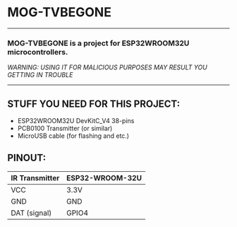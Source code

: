 # MOG-TVBEGONE

---

### MOG-TVBEGONE is a project for ESP32WROOM32U microcontrollers.

*WARNING: USING IT FOR MALICIOUS PURPOSES MAY RESULT YOU GETTING IN TROUBLE*

---

## STUFF YOU NEED FOR THIS PROJECT: 
- ESP32WROOM32U DevKitC_V4 38-pins
- PCB0100 Transmitter (or similar)
- MicroUSB cable (for flashing and etc.)

## PINOUT:

IR Transmitter     | ESP32-WROOM-32U
-------------------|-----------------
VCC                | 3.3V
GND                | GND
DAT (signal)       | GPIO4

